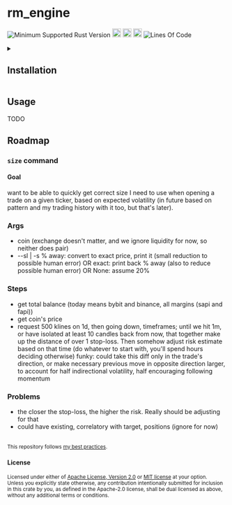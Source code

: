 # rm_engine
![Minimum Supported Rust Version](https://img.shields.io/badge/nightly-1.85+-ab6000.svg)
[<img alt="crates.io" src="https://img.shields.io/crates/v/rm_engine.svg?color=fc8d62&logo=rust" height="20" style=flat-square>](https://crates.io/crates/rm_engine)
[<img alt="docs.rs" src="https://img.shields.io/badge/docs.rs-66c2a5?style=for-the-badge&labelColor=555555&logo=docs.rs&style=flat-square" height="20">](https://docs.rs/rm_engine)
[<img alt="build status" src="https://img.shields.io/github/actions/workflow/status/valeratrades/rm_engine/ci.yml?branch=master&style=for-the-badge&style=flat-square" height="20">](https://github.com/valeratrades/rm_engine/actions?query=branch%3Amaster) <!--NB: Won't find it if repo is private-->
![Lines Of Code](https://img.shields.io/badge/LoC-177-lightblue)

<!-- markdownlint-disable -->
<details>
  <summary>
    <h2>Installation</h2>
  </summary>
	<pre><code class="language-sh">TODO</code></pre>
</details>
<!-- markdownlint-restore -->

## Usage
TODO


## Roadmap


### `size` command
#### Goal
want to be able to quickly get correct size I need to use when opening a trade on a given ticker, based on expected volatility (in future based on pattern and my trading history with it too, but that's later).


### Args
- coin (exchange doesn't matter, and we ignore liquidity for now, so neither does pair)
- --sl | -s
	% away: convert to exact price, print it (small reduction to possible human error)
	OR
	exact: print back % away (also to reduce possible human error)
	OR
	None: assume 20%


### Steps
- get total balance (today means bybit and binance, all margins (sapi and fapi))
- get coin's price
- request 500 klines on 1d, then going down, timeframes; until we hit 1m, or have isolated at least 10 candles back from now, that together make up the distance of over 1 stop-loss. Then somehow adjust risk estimate based on that time (do whatever to start with, you'll spend hours deciding otherwise)
    funky: could take this diff only in the trade's direction, or make necessary previous move in opposite direction larger, to account for half indirectional volatility, half encouraging following momentum

### Problems
- the closer the stop-loss, the higher the risk. Really should be adjusting for that
- could have existing, correlatory with target, positions (ignore for now)

<br>

<sup>
This repository follows <a href="https://github.com/valeratrades/.github/tree/master/best_practices">my best practices</a>.
</sup>

#### License

<sup>
Licensed under either of <a href="LICENSE-APACHE">Apache License, Version
2.0</a> or <a href="LICENSE-MIT">MIT license</a> at your option.
</sup>

<br>

<sub>
Unless you explicitly state otherwise, any contribution intentionally submitted
for inclusion in this crate by you, as defined in the Apache-2.0 license, shall
be dual licensed as above, without any additional terms or conditions.
</sub>
